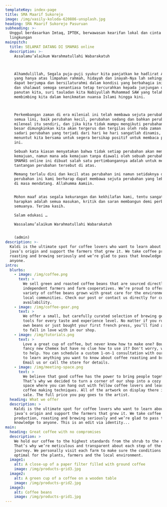 ```yaml
---
templateKey: index-page
title: SMA Maarif Sukorejo
image: /img/vasily-koloda-620886-unsplash.jpg
heading: SMA Maarif Sukorejo Pasuruan
subheading: >-
  Unggul berdasarkan Imtaq, IPTEK, berwawasan kearifan lokal dan cinta
  lingkungan
mainpitch:
  title: SELAMAT DATANG DI SMAMAS online
  description: >-
    Assalamu’alaikum Warahmatullahi Wabarakatuh



    Alhamdulillah, Segala puja-puji syukur kita panjatkan ke hadlirat Allah SWT
    yang hanya atas limpahan rahmah, hidayah dan inayah-Nya lah sehingga kita
    dapat berjumpa dan bersilaturahmi dalam kondisi yang berbahagia ini. Salam
    dan shalawat semoga senantiasa tetap tercurahkan kepada junjungan dan
    panutan kita, suri tauladan kita Nabiyullah Muhammad SAW yang telah
    membimbing kita dalam kenikmatan nuansa Islami hingga kini.



    Perkembangan zaman di era milenial ini telah membawa sejuta perubahan di
    semua lini, baik perubahan kecil, perubahan sedang dan bahkan perubahan
    mileneal itu sendiri, dan jika kita tidak mampu mengikuti perubahan itu maka
    besar dimungkinkan kita akan tergerus dan tergilas oleh roda zaman. Kita
    sadari perubahan yang terjadi dari hari ke hari sangatlah dinamis, yang
    menuntut kita bersama untuk segera bersikap positif untuk membaca perubahan
    ini.

    Sebuah kata kiasan menyatakan bahwa tidak setiap perubahan akan membawa
    kemajuan, namun mana ada kemajuan tanpa diawali oleh sebuah perubahan.
    SMAMAS online ini dibuat salah satu pertimbangannya adalah untuk menjawab
    tantangan perubahan tersebut di atas.

    Memang terlalu dini dan kecil atas perubahan ini namun setidaknya dengan
    perubahan ini kami berharap dapat membawa sejuta perubahan yang lebih baik
    di masa mendatang. Allahumma Aamiin.


    Mohon maaf atas segala kekurangan dan kekhilafan kami, tentu sangat kami
    harapkan adalah semua masukan, kritik dan saran membangun demi perbaikan
    semuanya. Terima kasih.

    Salam edukasi …

    Wassalamu’alaikum Warahmatullahi Wabarakatuh


    (admin)
description: >-
  Kaldi is the ultimate spot for coffee lovers who want to learn about their
  java’s origin and support the farmers that grew it. We take coffee production,
  roasting and brewing seriously and we’re glad to pass that knowledge to
  anyone.
intro:
  blurbs:
    - image: /img/coffee.png
      text: >
        We sell green and roasted coffee beans that are sourced directly from
        independent farmers and farm cooperatives. We’re proud to offer a
        variety of coffee beans grown with great care for the environment and
        local communities. Check our post or contact us directly for current
        availability.
    - image: /img/coffee-gear.png
      text: >
        We offer a small, but carefully curated selection of brewing gear and
        tools for every taste and experience level. No matter if you roast your
        own beans or just bought your first french press, you’ll find a gadget
        to fall in love with in our shop.
    - image: /img/tutorials.png
      text: >
        Love a great cup of coffee, but never knew how to make one? Bought a
        fancy new Chemex but have no clue how to use it? Don't worry, we’re here
        to help. You can schedule a custom 1-on-1 consultation with our baristas
        to learn anything you want to know about coffee roasting and brewing.
        Email us or call the store for details.
    - image: /img/meeting-space.png
      text: >
        We believe that good coffee has the power to bring people together.
        That’s why we decided to turn a corner of our shop into a cozy meeting
        space where you can hang out with fellow coffee lovers and learn about
        coffee making techniques. All of the artwork on display there is for
        sale. The full price you pay goes to the artist.
  heading: What we offer
  description: >
    Kaldi is the ultimate spot for coffee lovers who want to learn about their
    java’s origin and support the farmers that grew it. We take coffee
    production, roasting and brewing seriously and we’re glad to pass that
    knowledge to anyone. This is an edit via identity...
main:
  heading: Great coffee with no compromises
  description: >
    We hold our coffee to the highest standards from the shrub to the cup.
    That’s why we’re meticulous and transparent about each step of the coffee’s
    journey. We personally visit each farm to make sure the conditions are
    optimal for the plants, farmers and the local environment.
  image1:
    alt: A close-up of a paper filter filled with ground coffee
    image: /img/products-grid3.jpg
  image2:
    alt: A green cup of a coffee on a wooden table
    image: /img/products-grid2.jpg
  image3:
    alt: Coffee beans
    image: /img/products-grid1.jpg
---
```


